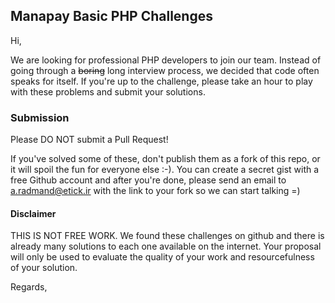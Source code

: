 ## Manapay Basic PHP Challenges

Hi,

We are looking for professional PHP developers to join our team. Instead of going through a ~~boring~~ long interview process, we decided that code often speaks for itself. If you're up to the challenge, please take an hour to play with these problems and submit your solutions.

### Submission

Please DO NOT submit a Pull Request!

If you've solved some of these, don't publish them as a fork of this repo, or it will spoil the fun for everyone else :-). You can create a secret gist with a free Github account and after you're done, please send an email to [a.radmand@etick.ir](mailto:a.radmand@etick.ir) with the link to your fork so we can start talking =)

#### Disclaimer

THIS IS NOT FREE WORK. We found these challenges on github and there is already many solutions to each one available on the internet. Your proposal will only be used to evaluate the quality of your work and resourcefulness of your solution.

Regards,
